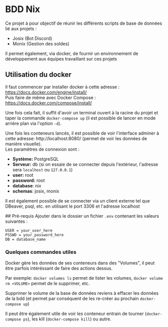 # BDD Nix

Ce projet à pour objectif de réunir les différents scripts de base de données lié aux projets :
  - Josix (Bot Discord)
  - Monix (Gestion des soldes)

Il permet également, via docker, de fournir un environnement de développement aux équipes travaillant sur ces projets

## Utilisation du docker

Il faut commencer par installer docker à cette adresse : https://docs.docker.com/engine/install/  
Puis faire de même avec Docker Compose : https://docs.docker.com/compose/install/  

Une fois cela fait, il suffit d'avoir un terminal ouvert à la racine du projet et taper la commande `docker-compose up` (il est possible de lancer en mode arrière plan via l'option `-d`).

Une fois les conteneurs lancés, il est possible de voir l'interface adminer à cette adresse: http://localhost:8080/ (permet de voir les données de manière visuelle).  
Les paramètres de connexion sont : 
 - **Système:** PostgreSQL
 - **Serveur:** db (si on essaie de se connecter depuis l'extérieur, l'adresse sera `localhost` ou `127.0.0.1`)
 - **user:** root
 - **password:** root
 - **database**: nix 
 - **schemas**: josix, monix

Il est également possible de se connecter via un client externe tel que DBeaver, psql, etc. en utilisant le port 3306 et l'adresse localhost

## Pré-requis
Ajouter dans le dossier un fichier `.env` contenant les valeurs suivantes : 

```
USER = your_user_here
PSSWD = your_password_here 
DB = database_name
```

### Quelques commandes utiles

Docker gère les données de ses conteneurs dans des "Volumes", il peut être parfois intéréssant de faire des actions dessus.

Par exemple: `docker volumes ls` permet de lister les volumes, `docker volume rm <VOLUME>` permet de le supprimer, etc.

Supprimer le volume de la base de données reviens à effacer les données de la bdd (et permet par conséquent de les re-créer au prochain `docker-compose up`)

Il peut être également utile de voir les conteneur entrain de tourner (`docker-compose ps`), les kill (`docker-compose kill`) ou autre.
